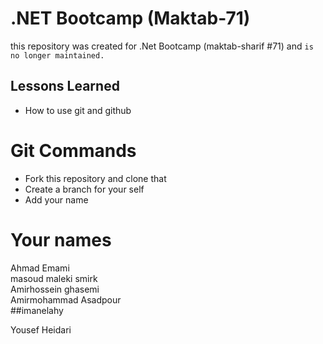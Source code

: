 # .NET Bootcamp (Maktab-71)
this repository was created for .Net Bootcamp (maktab-sharif #71) and ```is no longer maintained.```

## Lessons Learned
- How to use git and github



# Git Commands
- Fork this repository and clone that
- Create a branch for your self
- Add your name


# Your names
Ahmad Emami
<br />
masoud maleki smirk
<br />
Amirhossein ghasemi
<br />
Amirmohammad Asadpour
<br />
##imanelahy
<!-- //iman elahy maktab71 -->
Yousef Heidari
<br />
